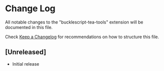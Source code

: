 # Change Log
All notable changes to the "bucklescript-tea-tools" extension will be documented in this file.

Check [Keep a Changelog](http://keepachangelog.com/) for recommendations on how to structure this file.

## [Unreleased]
- Initial release